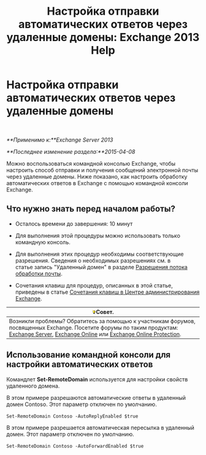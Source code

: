 ﻿---
title: 'Настройка отправки автоматических ответов через удаленные домены: Exchange 2013 Help'
TOCTitle: Настройка отправки автоматических ответов через удаленные домены
ms:assetid: 3d88a1fb-4b62-419a-a50d-ffd868e229d0
ms:mtpsurl: https://technet.microsoft.com/ru-ru/library/JJ657720(v=EXCHG.150)
ms:contentKeyID: 50487926
ms.date: 04/30/2018
mtps_version: v=EXCHG.150
ms.translationtype: HT
---

# Настройка отправки автоматических ответов через удаленные домены

 

_**Применимо к:**Exchange Server 2013_

_**Последнее изменение раздела:**2015-04-08_

Можно воспользоваться командной консолью Exchange, чтобы настроить способ отправки и получения сообщений электронной почты через удаленные домены. Ниже показано, как настроить обработку автоматических ответов в Exchange с помощью командной консоли Exchange.

## Что нужно знать перед началом работы?

  - Осталось времени до завершения: 10 минут

  - Для выполнения этой процедуры можно использовать только командную консоль.

  - Для выполнения этих процедур необходимы соответствующие разрешения. Сведения о необходимых разрешениях см. в статье запись "Удаленный домен" в разделе [Разрешения потока обработки почты](mail-flow-permissions-exchange-2013-help.md).

  - Сочетания клавиш для процедур, описанных в этой статье, приведены в статье [Сочетания клавиш в Центре администрирования Exchange](keyboard-shortcuts-in-the-exchange-admin-center-exchange-online-protection-help.md).

<table>
<thead>
<tr class="header">
<th><img src="images/Bb124558.tip(EXCHG.150).gif" title="Совет" alt="Совет" />Совет.</th>
</tr>
</thead>
<tbody>
<tr class="odd">
<td>Возникли проблемы? Обратитесь за помощью к участникам форумов, посвященных Exchange. Посетите форумы по таким продуктам: <a href="https://go.microsoft.com/fwlink/p/?linkid=60612">Exchange Server</a>, <a href="https://go.microsoft.com/fwlink/p/?linkid=267542">Exchange Online</a> или <a href="https://go.microsoft.com/fwlink/p/?linkid=285351">Exchange Online Protection</a>.</td>
</tr>
</tbody>
</table>


## Использование командной консоли для настройки автоматических ответов

Командлет **Set-RemoteDomain** используется для настройки свойств удаленного домена.

В этом примере разрешаются автоматические ответы в удаленный домен Contoso. Этот параметр отключен по умолчанию.

    Set-RemoteDomain Contoso -AutoReplyEnabled $true

В этом примере разрешается автоматическая пересылка в удаленный домен. Этот параметр отключен по умолчанию.

    Set-RemoteDomain Contoso -AutoForwardEnabled $true

